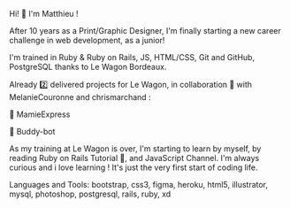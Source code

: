 Hi! 👋 I'm Matthieu ! 

After 10 years as a Print/Graphic Designer, I'm finally starting a new career challenge in web development, as a junior!

I'm trained in Ruby & Ruby on Rails, JS, HTML/CSS, Git and GitHub, PostgreSQL thanks to Le Wagon Bordeaux.

Already 2️⃣ delivered projects for Le Wagon, in collaboration 🤝 with MelanieCouronne and chrismarchand :

🚀 MamieExpress

🚀 Buddy-bot

As my training at Le Wagon is over, I'm starting to learn by myself, by reading Ruby on Rails Tutorial 📖, and JavaScript Channel.
I'm always curious and i love learning ! It's just the very first start of coding life.

Languages and Tools:
bootstrap, css3, figma, heroku, html5, illustrator, mysql, photoshop, postgresql, rails, ruby, xd
